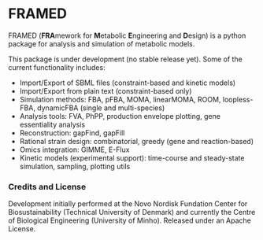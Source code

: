 FRAMED
======

FRAMED (**FRA**mework for **M**etabolic **E**ngineering and **D**esign)
is a python package for analysis and simulation of metabolic models.

This package is under development (no stable release yet). Some of the current functionality includes:

* Import/Export of SBML files (constraint-based and kinetic models)
* Import/Export from plain text (constraint-based only)
* Simulation methods: FBA, pFBA, MOMA, linearMOMA, ROOM, loopless-FBA, dynamicFBA (single and multi-species)
* Analysis tools: FVA, PhPP, production envelope plotting, gene essentiality analysis
* Reconstruction: gapFind, gapFill
* Rational strain design: combinatorial, greedy (gene and reaction-based)
* Omics integration: GIMME, E-Flux
* Kinetic models (experimental support): time-course and steady-state simulation, sampling, plotting utils

### Credits and License

Development initially performed at the Novo Nordisk Fundation Center for Biosustainability (Technical University of Denmark)
and currently the Centre of Biological Engineering (University of Minho). Released under an Apache License.

